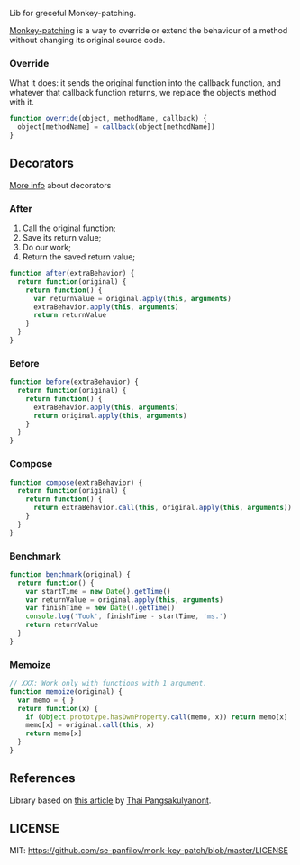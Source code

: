 Lib for greceful Monkey-patching.

[Monkey-patching][1] is a way to override or extend the behaviour of a method without changing its original source code.


### Override

What it does: it sends the original function into the callback function, and whatever that callback function returns, we replace the object’s method with it.

```javascript
function override(object, methodName, callback) {
  object[methodName] = callback(object[methodName])
}
```


## Decorators

[More info][2] about decorators

### After

1. Call the original function;
2. Save its return value;
3. Do our work;
4. Return the saved return value;

```javascript
function after(extraBehavior) {
  return function(original) {
    return function() {
      var returnValue = original.apply(this, arguments)
      extraBehavior.apply(this, arguments)
      return returnValue
    }
  }
}
```

### Before

```javascript
function before(extraBehavior) {
  return function(original) {
    return function() {
      extraBehavior.apply(this, arguments)
      return original.apply(this, arguments)
    }
  }
}
```


### Compose

```javascript
function compose(extraBehavior) {
  return function(original) {
    return function() {
      return extraBehavior.call(this, original.apply(this, arguments))
    }
  }
}
```

### Benchmark

```javascript
function benchmark(original) {
  return function() {
    var startTime = new Date().getTime()
    var returnValue = original.apply(this, arguments)
    var finishTime = new Date().getTime()
    console.log('Took', finishTime - startTime, 'ms.')
    return returnValue
  }
}
```

### Memoize

```javascript
// XXX: Work only with functions with 1 argument.
function memoize(original) {
  var memo = { }
  return function(x) {
    if (Object.prototype.hasOwnProperty.call(memo, x)) return memo[x]
    memo[x] = original.call(this, x)
    return memo[x]
  }
}
```

## References

Library based on [this article][3] by [Thai Pangsakulyanont][4].

## LICENSE

MIT: https://github.com/se-panfilov/monk-key-patch/blob/master/LICENSE

[1]:[https://en.wikipedia.org/wiki/Monkey_patch]
[2]:[http://javascript.info/tutorial/decorators]
[3]:[http://me.dt.in.th/page/JavaScript-override/]
[4]:[http://dt.in.th/]
